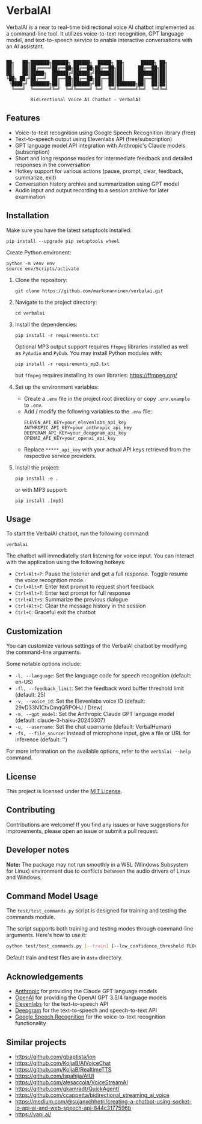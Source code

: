 # VerbalAI

VerbalAI is a near to real-time bidirectional voice AI chatbot implemented as a command-line tool. It utilizes voice-to-text recognition, GPT language model, and text-to-speech service to enable interactive conversations with an AI assistant.

```

██╗   ██╗███████╗██████╗ ██████╗  █████╗ ██╗      █████╗ ██╗
██║   ██║██╔════╝██╔══██╗██╔══██╗██╔══██╗██║     ██╔══██╗██║
██║   ██║█████╗  ██████╔╝██████╔╝███████║██║     ███████║██║
╚██╗ ██╔╝██╔══╝  ██╔══██╗██╔══██╗██╔══██║██║     ██╔══██║██║
 ╚████╔╝ ███████╗██║  ██║██████╔╝██║  ██║███████╗██║  ██║██║
  ╚═══╝  ╚══════╝╚═╝  ╚═╝╚═════╝ ╚═╝  ╚═╝╚══════╝╚═╝  ╚═╝╚═╝
                                                            
         Bidirectional Voice AI Chatbot - VerbalAI          
```

## Features

- Voice-to-text recognition using Google Speech Recognition library (free)
- Text-to-speech output using Elevenlabs API (free/subscription)
- GPT language model API integration with Anthropic's Claude models (subscription)
- Short and long response modes for intermediate feedback and detailed responses in the conversation
- Hotkey support for various actions (pause, prompt, clear, feedback, summarize, exit)
- Conversation history archive and summarization using GPT model
- Audio input and output recording to a session archive for later examination

## Installation

Make sure you have the latest setuptools installed:

```
pip install --upgrade pip setuptools wheel
```

Create Python environent:

```
python -m venv env
source env/Scripts/activate
```

1. Clone the repository:
   ```
   git clone https://github.com/markomanninen/verbalai.git
   ```

2. Navigate to the project directory:
   ```
   cd verbalai
   ```

3. Install the dependencies:
   ```
   pip install -r requirements.txt
   ```
   Optional MP3 output support requires `ffmpeg` libraries installed as well as `PyAudio` and `PyDub`. You may install Python modules with:
   ```
   pip install -r requirements_mp3.txt
   ```
   but `ffmpeg` requires installing its own libraries: https://ffmpeg.org/

4. Set up the environment variables:
   - Create a `.env` file in the project root directory or copy `.env.example` to `.env`.
   - Add / modify the following variables to the `.env` file:
     ```
     ELEVEN_API_KEY=your_elevenlabs_api_key
     ANTHROPIC_API_KEY=your_anthropic_api_key
     DEEPGRAM_API_KEY=your_deepgram_api_key
     OPENAI_API_KEY=your_openai_api_key
     ```
   - Replace `*****_api_key` with your actual API keys retrieved from the respective service providers.

5. Install the project:
   ```
   pip install -e .
   ```
   or with MP3 support:
   ```
   pip install .[mp3]
   ```


## Usage

To start the VerbalAI chatbot, run the following command:
```
verbalai
```

The chatbot will immediatelly start listening for voice input. You can interact with the application using the following hotkeys:
- `Ctrl+Alt+P`: Pause the listener and get a full response. Toggle resume the voice recognition mode.
- `Ctrl+Alt+F`: Enter text prompt to request short feedback
- `Ctrl+Alt+T`: Enter text prompt for full response
- `Ctrl+Alt+S`: Summarize the previous dialogue
- `Ctrl+Alt+C`: Clear the message history in the session
- `Ctrl+C`: Graceful exit the chatbot

## Customization

You can customize various settings of the VerbalAI chatbot by modifying the command-line arguments.

Some notable options include:
- `-l, --language`: Set the language code for speech recognition (default: en-US)
- `-fl, --feedback_limit`: Set the feedback word buffer threshold limit (default: 25)
- `-v, --voice_id`: Set the Elevenlabs voice ID (default: 29vD33N1CtxCmqQRPOHJ / Drew)
- `-m, --gpt_model`: Set the Anthropic Claude GPT language model (default: claude-3-haiku-20240307)
- `-u, --username`: Set the chat username (default: VerbalHuman)
- `-fs, --file_source`: Instead of microphone input, give a file or URL for inference (default: '')

For more information on the available options, refer to the `verbalai --help` command.

## License

This project is licensed under the [MIT License](LICENSE).

## Contributing

Contributions are welcome! If you find any issues or have suggestions for improvements, please open an issue or submit a pull request.

## Developer notes

**Note:** The package may not run smoothly in a WSL (Windows Subsystem for Linux) environment due to conflicts between the audio drivers of Linux and Windows.

## Command Model Usage

The `test/test_commands.py` script is designed for training and testing the commands module.

The script supports both training and testing modes through command-line arguments. Here's how to use it:

```bash
python test/test_commands.py [--train] [--low_confidence_threshold FLOAT] [--model_path PATH] [--train_file FILE] [--test_file FILE]
```

Default train and test files are in `data` directory.

## Acknowledgements

- [Anthropic](https://www.anthropic.com/) for providing the Claude GPT language models
- [OpenAI](https://www.openai.com/) for providing the OpenAI GPT 3.5/4 language models
- [Elevenlabs](https://www.elevenlabs.io/) for the text-to-speech API
- [Deepgram](https://www.deepgram.com/) for the text-to-speech and speech-to-text API
- [Google Speech Recognition](https://pypi.org/project/SpeechRecognition/) for the voice-to-text recognition functionality

## Similar projects

- https://github.com/gbaptista/ion
- https://github.com/KoljaB/AIVoiceChat
- https://github.com/KoljaB/RealtimeTTS
- https://github.com/lspahija/AIUI
- https://github.com/alesaccoia/VoiceStreamAI
- https://github.com/gkamradt/QuickAgent/
- https://github.com/ccappetta/bidirectional_streaming_ai_voice
- https://medium.com/@sujanxchhetri/creating-a-chatbot-using-socket-io-api-ai-and-web-speech-api-844c3177596b
- https://vapi.ai/
